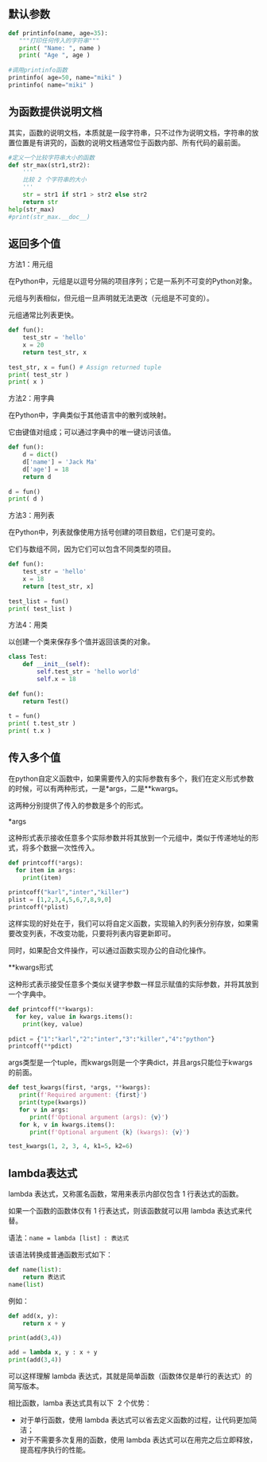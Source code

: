 ## 默认参数

```Python
def printinfo(name, age=35):
   """打印任何传入的字符串"""
   print( "Name: ", name )
   print( "Age ", age )
 
#调用printinfo函数
printinfo( age=50, name="miki" )
printinfo( name="miki" )
```



## 为函数提供说明文档

其实，函数的说明文档，本质就是一段字符串，只不过作为说明文档，字符串的放置位置是有讲究的，函数的说明文档通常位于函数内部、所有代码的最前面。

```Python
#定义一个比较字符串大小的函数
def str_max(str1,str2):
    '''
    比较 2 个字符串的大小
    '''
    str = str1 if str1 > str2 else str2
    return str
help(str_max)
#print(str_max.__doc__)
```



## 返回多个值

方法1：用元组

  在Python中，元组是以逗号分隔的项目序列；它是一系列不可变的Python对象。

  元组与列表相似，但元组一旦声明就无法更改（元组是不可变的）。

  元组通常比列表更快。

```Python
def fun():
    test_str = 'hello'
    x = 20
    return test_str, x
    
test_str, x = fun() # Assign returned tuple
print( test_str )
print( x )
```



方法2：用字典

  在Python中，字典类似于其他语言中的散列或映射。

  它由键值对组成；可以通过字典中的唯一键访问该值。

```Python
def fun():
    d = dict()
    d['name'] = 'Jack Ma'
    d['age'] = 18
    return d
    
d = fun()
print( d )
```



方法3：用列表

  在Python中，列表就像使用方括号创建的项目数组，它们是可变的。

  它们与数组不同，因为它们可以包含不同类型的项目。

```Python
def fun():
    test_str = 'hello'
    x = 18
    return [test_str, x]
   
test_list = fun()
print( test_list )
```



方法4：用类

  以创建一个类来保存多个值并返回该类的对象。

```Python
class Test:
    def __init__(self):
        self.test_str = 'hello world'
        self.x = 18
        
def fun():
    return Test()
    
t = fun()
print( t.test_str )
print( t.x )
```



## 传入多个值

在python自定义函数中，如果需要传入的实际参数有多个，我们在定义形式参数的时候，可以有两种形式，一是\*args，二是\*\*kwargs。

这两种分别提供了传入的参数是多个的形式。


*args

  这种形式表示接收任意多个实际参数并将其放到一个元组中，类似于传递地址的形式，将多个数据一次性传入。

```Python
def printcoff(*args):
  for item in args:
    print(item)
    
printcoff("karl","inter","killer")
plist = [1,2,3,4,5,6,7,8,9,0]
printcoff(*plist)
```

  这样实现的好处在于，我们可以将自定义函数，实现输入的列表分别存放，如果需要改变列表，不改变功能，只要将列表内容更新即可。

  同时，如果配合文件操作，可以通过函数实现办公的自动化操作。

**kwargs形式

  这种形式表示接受任意多个类似关键字参数一样显示赋值的实际参数，并将其放到一个字典中。

```Python
def printcoff(**kwargs):
  for key, value in kwargs.items():
    print(key, value)
    
pdict = {"1":"karl","2":"inter","3":"killer","4":"python"}
printcoff(**pdict)

```



args类型是一个tuple，而kwargs则是一个字典dict，并且args只能位于kwargs的前面。

```Python
def test_kwargs(first, *args, **kwargs):
   print(f'Required argument: {first}')
   print(type(kwargs))
   for v in args:
      print(f'Optional argument (args): {v}')
   for k, v in kwargs.items():
      print(f'Optional argument {k} (kwargs): {v}')

test_kwargs(1, 2, 3, 4, k1=5, k2=6)
```



## lambda表达式

lambda 表达式，又称匿名函数，常用来表示内部仅包含 1 行表达式的函数。

如果一个函数的函数体仅有 1 行表达式，则该函数就可以用 lambda 表达式来代替。

语法：`name = lambda [list] : 表达式`

该语法转换成普通函数形式如下：

```Python
def name(list):
    return 表达式
name(list)
```



例如：

```Python
def add(x, y):
    return x + y
    
print(add(3,4))

add = lambda x, y : x + y
print(add(3,4))

```

可以这样理解 lambda 表达式，其就是简单函数（函数体仅是单行的表达式）的简写版本。

相比函数，lamba 表达式具有以下  2 个优势：  

- 对于单行函数，使用 lambda 表达式可以省去定义函数的过程，让代码更加简洁；
- 对于不需要多次复用的函数，使用 lambda 表达式可以在用完之后立即释放，提高程序执行的性能。